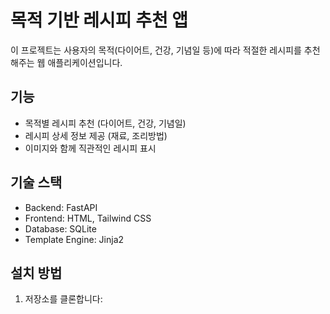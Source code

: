 # 목적 기반 레시피 추천 앱

이 프로젝트는 사용자의 목적(다이어트, 건강, 기념일 등)에 따라 적절한 레시피를 추천해주는 웹 애플리케이션입니다.

## 기능

- 목적별 레시피 추천 (다이어트, 건강, 기념일)
- 레시피 상세 정보 제공 (재료, 조리방법)
- 이미지와 함께 직관적인 레시피 표시

## 기술 스택

- Backend: FastAPI
- Frontend: HTML, Tailwind CSS
- Database: SQLite
- Template Engine: Jinja2

## 설치 방법

1. 저장소를 클론합니다: 